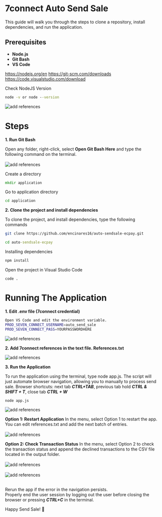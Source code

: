 # 7connect Auto Send Sale

This guide will walk you through the steps to clone a repository, install dependencies, and run the application.

## Prerequisites

- **Node.js**
- **Git Bash**
- **VS Code**

https://nodejs.org/en
https://git-scm.com/downloads
https://code.visualstudio.com/download

Check NodeJS Version

```cmd
node -v or node --version 
```
![add references](guide/node-version.png)


# Steps

**1. Run Git Bash**

   Open any folder, right-click, select **Open Git Bash Here** and type the following command on the terminal.  <br><br>
![add references](guide/right-mouse-click.png)

Create a directory
   
```cmd
mkdir application
```

  Go to application directory

```cmd
cd application
```

**2. Clone the project and install dependencies**

   To clone the project, and install dependencies, type the following commands

```bash
git clone https://github.com/encinares16/auto-sendsale-ecpay.git
```

```cmd
cd auto-sendsale-ecpay
```

Installing dependencies

```cmd
npm install
```

Open the project in Visual Studio Code

```
code . 
```

# Running The Application

**1. Edit .env file (7connect credential)**
```bash
Open VS Code and edit the environment variable.
PROD_SEVEN_CONNECT_USERNAME=auto_send_sale
PROD_SEVEN_CONNECT_PASS=YOURPASSWORDHERE
```
![add references](guide/credentials.png)

**2. Add 7connect references in the text file. References.txt**

![add references](guide/add-references.png)

**3. Run the Application**
 
To run the application using the terminal, type node app.js. The script will just automate browser navigation, allowing you to manually to process send sale.
Browser shortcuts: next tab ***CTRL+TAB***, previous tab hold ***CTRL & SHIFT + T***, close tab ***CTRL + W***

```bash
node app.js
```

![add references](guide/run.png)

**Option 1: Restart Application**
In the menu, select Option 1 to restart the app. You can edit references.txt and add the next batch of entries. <br><br>
![add references](guide/restart-app.png)

**Option 2: Check Transaction Status**
In the menu, select Option 2 to check the transaction status and append the declined transactions to the CSV file located in the output folder.<br><br>
![add references](guide/check-status.png)<br><br>
![add references](guide/output.png)<br><br>


Rerun the app if the error in the navigation persists.<br>
Properly end the user session by logging out the user before closing the browser or pressing ***CTRL+C*** in the terminal. 

Happy Send Sale! 🎉
